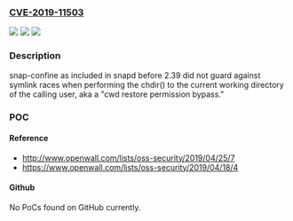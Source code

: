 ### [CVE-2019-11503](https://cve.mitre.org/cgi-bin/cvename.cgi?name=CVE-2019-11503)
![](https://img.shields.io/static/v1?label=Product&message=n%2Fa&color=blue)
![](https://img.shields.io/static/v1?label=Version&message=n%2Fa&color=blue)
![](https://img.shields.io/static/v1?label=Vulnerability&message=n%2Fa&color=brighgreen)

### Description

snap-confine as included in snapd before 2.39 did not guard against symlink races when performing the chdir() to the current working directory of the calling user, aka a "cwd restore permission bypass."

### POC

#### Reference
- http://www.openwall.com/lists/oss-security/2019/04/25/7
- https://www.openwall.com/lists/oss-security/2019/04/18/4

#### Github
No PoCs found on GitHub currently.

